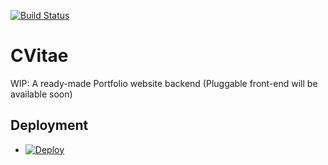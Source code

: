 [![Build Status](https://travis-ci.org/michaelhenry/CVitae.svg?branch=master)](https://travis-ci.org/michaelhenry/CVitae)


# CVitae
WIP: A ready-made Portfolio website backend (Pluggable front-end will be available soon)


## Deployment

- [![Deploy](https://www.herokucdn.com/deploy/button.svg)](https://heroku.com/deploy?template=https://github.com/michaelhenry/CVitae)